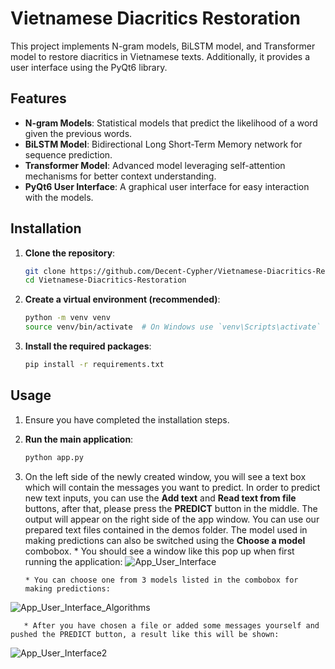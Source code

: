 # Vietnamese Diacritics Restoration

This project implements N-gram models, BiLSTM model, and Transformer model to restore diacritics in Vietnamese texts. Additionally, it provides a user interface using the PyQt6 library.

## Features

- **N-gram Models**: Statistical models that predict the likelihood of a word given the previous words.
- **BiLSTM Model**: Bidirectional Long Short-Term Memory network for sequence prediction.
- **Transformer Model**: Advanced model leveraging self-attention mechanisms for better context understanding.
- **PyQt6 User Interface**: A graphical user interface for easy interaction with the models.


## Installation

1. **Clone the repository**:
    ```sh
    git clone https://github.com/Decent-Cypher/Vietnamese-Diacritics-Restoration.git
    cd Vietnamese-Diacritics-Restoration
    ```

2. **Create a virtual environment (recommended)**:
    ```sh
    python -m venv venv
    source venv/bin/activate  # On Windows use `venv\Scripts\activate`
    ```

3. **Install the required packages**:
    ```sh
    pip install -r requirements.txt
    ```

## Usage
1. Ensure you have completed the installation steps.

2. **Run the main application**:
    ```sh
    python app.py
    ```
    
3. On the left side of the newly created window, you will see a text box which will contain the messages you want to predict. In order to predict new text inputs, you can use the **Add text** and **Read text from file** buttons, after that, please press the **PREDICT** button in the middle. The output will appear on the right side of the app window. You can use our prepared text files contained in the demos folder. The model used in making predictions can also be switched using the **Choose a model** combobox.
       * You should see a window like this pop up when first running the application:
![App_User_Interface](pictures/App_User_Interface.png)

	   * You can choose one from 3 models listed in the combobox for making predictions:
![App_User_Interface_Algorithms](pictures/App_User_Interface_Models.png)

	   * After you have chosen a file or added some messages yourself and pushed the PREDICT button, a result like this will be shown:
![App_User_Interface2](pictures/App_User_Interface2.png)

